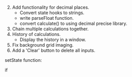 2. Add functionality for decimal places.
    - Convert state hooks to strings.
    - write parseFloat function.
    - convert calculate() to using decimal precise library.
3. Chain multiple calculations together.
4. History of calculations.
    - Display the history in a window.
5. Fix background grid imaging.
6. Add a 'Clear' button to delete all inputs.




setState function:

if 